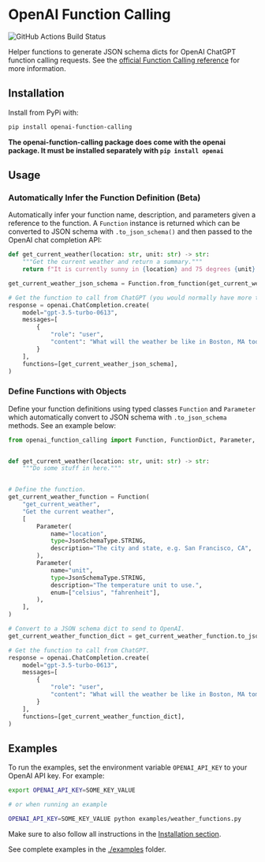 # OpenAI Function Calling

![GitHub Actions Build Status](https://github.com/jakecyr/openai-function-calling/actions/workflows/test-application.yml/badge.svg)

Helper functions to generate JSON schema dicts for OpenAI ChatGPT function calling requests. See the [official Function Calling reference](https://platform.openai.com/docs/guides/gpt/function-calling) for more information.

## Installation

Install from PyPi with:

```bash
pip install openai-function-calling
```

**The openai-function-calling package does come with the openai package. It must be installed separately with `pip install openai`**

## Usage

### Automatically Infer the Function Definition (Beta)

Automatically infer your function name, description, and parameters given a reference to the function. A `Function` instance is returned which can be converted to JSON schema with `.to_json_schema()` and then passed to the OpenAI chat completion API:

```python
def get_current_weather(location: str, unit: str) -> str:
    """Get the current weather and return a summary."""
    return f"It is currently sunny in {location} and 75 degrees {unit}."

get_current_weather_json_schema = Function.from_function(get_current_weather).to_json_schema()

# Get the function to call from ChatGPT (you would normally have more than one).
response = openai.ChatCompletion.create(
    model="gpt-3.5-turbo-0613",
    messages=[
        {
            "role": "user",
            "content": "What will the weather be like in Boston, MA today?",
        }
    ],
    functions=[get_current_weather_json_schema],
)
```

### Define Functions with Objects

Define your function definitions using typed classes `Function` and `Parameter` which automatically convert to JSON schema with `.to_json_schema` methods. See an example below:

```python
from openai_function_calling import Function, FunctionDict, Parameter, JsonSchemaType


def get_current_weather(location: str, unit: str) -> str:
    """Do some stuff in here."""


# Define the function.
get_current_weather_function = Function(
    "get_current_weather",
    "Get the current weather",
    [
        Parameter(
            name="location",
            type=JsonSchemaType.STRING,
            description="The city and state, e.g. San Francisco, CA",
        ),
        Parameter(
            name="unit",
            type=JsonSchemaType.STRING,
            description="The temperature unit to use.",
            enum=["celsius", "fahrenheit"],
        ),
    ],
)

# Convert to a JSON schema dict to send to OpenAI.
get_current_weather_function_dict = get_current_weather_function.to_json_schema()

# Get the function to call from ChatGPT.
response = openai.ChatCompletion.create(
    model="gpt-3.5-turbo-0613",
    messages=[
        {
            "role": "user",
            "content": "What will the weather be like in Boston, MA tomorrow?",
        }
    ],
    functions=[get_current_weather_function_dict],
)
```

## Examples

To run the examples, set the environment variable `OPENAI_API_KEY` to your OpenAI API key. For example:

```bash
export OPENAI_API_KEY=SOME_KEY_VALUE

# or when running an example

OPENAI_API_KEY=SOME_KEY_VALUE python examples/weather_functions.py
```

Make sure to also follow all instructions in the [Installation section](#installation).

See complete examples in the [./examples](https://github.com/jakecyr/openai-function-calling/tree/master/examples) folder.
